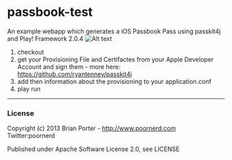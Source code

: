 # passbook-test

An example webapp which generates a iOS Passbook Pass using passkit4j and Play! Framework 2.0.4 
![Alt text](https://github.com/poornerd/passbook-test/blob/master/screenshot.png?raw=true "generated pass")

1. checkout
1. get your Provisioning File and Certifactes from your Apple Developer Account and sign them - more here: https://github.com/ryantenney/passkit4j
1. add then information about the provisioning to your application.conf
1. play run

---

### License

Copyright (c) 2013 Brian Porter - http://www.poornerd.com   Twitter:poornerd

Published under Apache Software License 2.0, see LICENSE

